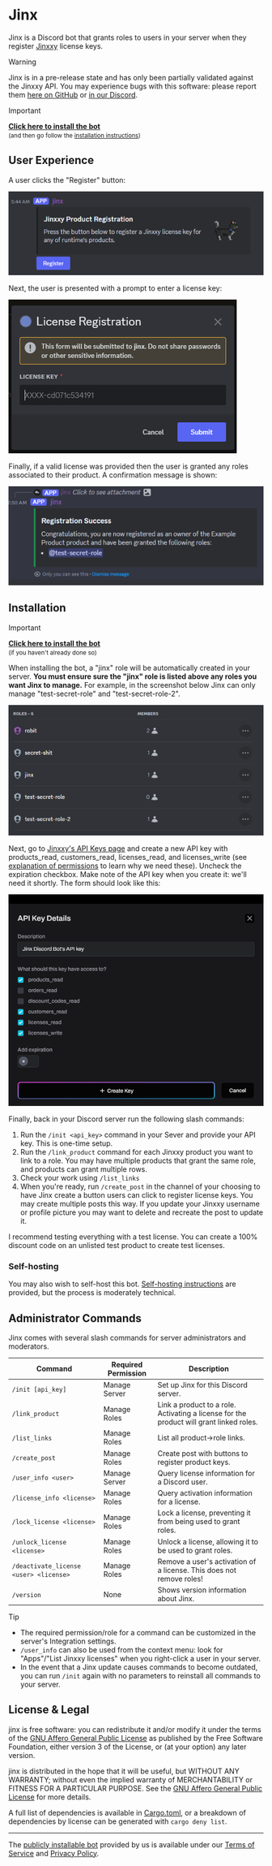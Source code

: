 # Jinx

Jinx is a Discord bot that grants roles to users in your server when they register [Jinxxy](https://jinxxy.com/)
license keys.

<!-- For support, [open an issue][issues] or [join our Discord][discord].-->

> [!WARNING]
> Jinx is in a pre-release state and has only been partially validated against the Jinxxy API.
> You may experience bugs with this software: please report them [here on GitHub][issues] or [in our Discord][discord].

> [!IMPORTANT]
> **[Click here to install the bot][bot install]**  
> <small>(and then go follow the [installation instructions](#installation))</small>

## User Experience

A user clicks the "Register" button:

![Registration Message](docs/register_message.png)

Next, the user is presented with a prompt to enter a license key:

![Registration Dialog](docs/register_modal.png)

Finally, if a valid license was provided then the user is granted any roles associated to their product. A confirmation
message is shown:

![Registration Success](docs/register_success.png)

## Installation

> [!IMPORTANT]
> **[Click here to install the bot][bot install]**  
> <small>(if you haven't already done so)</small>

When installing the bot, a "jinx" role will be automatically created in your server.
**You must ensure sure the "jinx" role is listed above any roles you want Jinx to manage.**
For example, in the screenshot below Jinx can only manage "test-secret-role" and "test-secret-role-2".

![Role Management UI](docs/manage_roles.png)

Next, go to [Jinxxy's API Keys page](https://jinxxy.com/my/dashboard/settings/api-keys) and create a new
API key with products_read, customers_read, licenses_read, and licenses_write (see
[explanation of permissions](docs/permissions-used.md) to learn why we need these). Uncheck the expiration checkbox.
Make note of the API key when you create it: we'll need it shortly. The form should look like this:

![API Key creation](docs/create_api_key_2.png)

Finally, back in your Discord server run the following slash commands:

1. Run the `/init <api_key>` command in your Sever and provide your API key. This is one-time setup.
2. Run the `/link_product` command for each Jinxxy product you want to link to a role. You may have multiple products
   that grant the same role, and products can grant multiple rows.
3. Check your work using `/list_links`
4. When you're ready, run `/create_post` in the channel of your choosing to have Jinx create a button users can click to
   register license keys. You may create multiple posts this way. If you update your Jinxxy username or profile picture
   you may want to delete and recreate the post to update it.

I recommend testing everything with a test license. You can create a 100% discount code on an unlisted test product to
create test licenses.

### Self-hosting

You may also wish to self-host this bot. [Self-hosting instructions](docs/self-hosting.md) are provided, but the process
is moderately technical.

## Administrator Commands

Jinx comes with several slash commands for server administrators and moderators.

| Command                                | Required Permission | Description                                                                             |
|----------------------------------------|---------------------|-----------------------------------------------------------------------------------------|
| `/init [api_key]`                      | Manage Server       | Set up Jinx for this Discord server.                                                    |
| `/link_product`                        | Manage Roles        | Link a product to a role. Activating a license for the product will grant linked roles. |
| `/list_links`                          | Manage Roles        | List all product→role links.                                                            |
| `/create_post`                         | Manage Roles        | Create post with buttons to register product keys.                                      |
| `/user_info <user>`                    | Manage Server       | Query license information for a Discord user.                                           |
| `/license_info <license>`              | Manage Roles        | Query activation information for a license.                                             |
| `/lock_license <license>`              | Manage Roles        | Lock a license, preventing it from being used to grant roles.                           |
| `/unlock_license <license>`            | Manage Roles        | Unlock a license, allowing it to be used to grant roles.                                |
| `/deactivate_license <user> <license>` | Manage Roles        | Remove a user's activation of a license. This does not remove roles!                    |
| `/version`                             | None                | Shows version information about Jinx.                                                   |

> [!TIP]
> - The required permission/role for a command can be customized in the server's Integration settings.
> - `/user_info` can also be used from the context menu: look for "Apps"/"List Jinxxy licenses" when you right-click a
>   user in your server.
> - In the event that a Jinx update causes commands to become outdated, you can run `/init` again with no parameters to reinstall all
>   commands to your server.

## License & Legal

jinx is free software: you can redistribute it and/or modify it under the terms of the
[GNU Affero General Public License](LICENSE) as published by the Free Software Foundation, either version 3 of the
License, or (at your option) any later version.

jinx is distributed in the hope that it will be useful, but WITHOUT ANY WARRANTY; without even the implied warranty of
MERCHANTABILITY or FITNESS FOR A PARTICULAR PURPOSE. See the [GNU Affero General Public License](LICENSE) for more
details.

A full list of dependencies is available in [Cargo.toml](Cargo.toml), or a breakdown of dependencies by license can be
generated with `cargo deny list`.

---

The [publicly installable bot][bot install] provided by us is available under our [Terms of Service](TERMS.md) and [Privacy Policy](PRIVACY.md).

[bot install]: https://discord.com/oauth2/authorize?client_id=1270708639145001052
[discord]: https://discord.gg/aKkA6m26f9
[issues]: https://github.com/zkxs/jinx/issues
